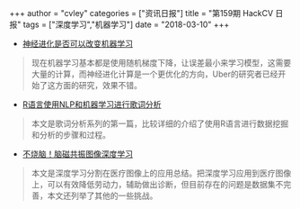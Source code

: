 +++
author = "cvley"
categories = ["资讯日报"]
title = "第159期 HackCV 日报"
tags = ["深度学习","机器学习"]
date = "2018-03-10"
+++

- [神经进化是否可以改变机器学习](https://cacm.acm.org/news/225641-can-neuroevolution-change-machine-learning/fulltext?from=hackcv&hmsr=hackcv.com&utm_medium=hackcv.com&utm_source=hackcv.com)

> 现在机器学习基本都是使用随机梯度下降，让误差最小来学习模型，这需要大量的计算，而神经进化计算是一个更优化的方向，Uber的研究者已经开始了这方面的研究，效果不错。

- [R语言使用NLP和机器学习进行歌词分析](https://www.datacamp.com/community/tutorials/R-nlp-machine-learning?from=hackcv&hmsr=hackcv.com&utm_medium=hackcv.com&utm_source=hackcv.com)

> 本文是歌词分析系列的第一篇，比较详细的介绍了使用R语言进行数据挖掘和分析的步骤和过程。

- [不烧脑！脑磁共振图像深度学习](https://medium.com/stanford-ai-for-healthcare/its-a-no-brainer-deep-learning-for-brain-mr-images-f60116397472?from=hackcv&hmsr=hackcv.com&utm_medium=hackcv.com&utm_source=hackcv.com)

> 本文是深度学习分割在医疗图像上的应用总结。把深度学习应用到医疗图像上，可以有效降低劳动力，辅助做出诊断，但目前存在的问题是数据集不完善，本文还列举了其他的一些挑战。


